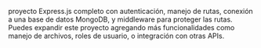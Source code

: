 proyecto Express.js completo con autenticación, manejo de rutas, conexión a una base de datos MongoDB, y middleware para proteger las rutas. 
Puedes expandir este proyecto agregando más funcionalidades como manejo de archivos, roles de usuario, o integración con otras APIs.
